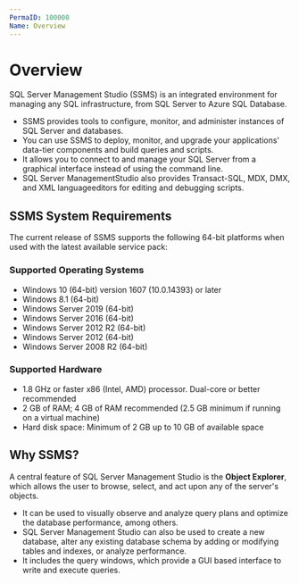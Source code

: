 ```yaml
---
PermaID: 100000
Name: Overview
---
```


# Overview

SQL Server Management Studio (SSMS) is an integrated environment for managing any SQL infrastructure, from SQL Server to Azure SQL Database. 

 - SSMS provides tools to configure, monitor, and administer instances of SQL Server and databases. 
 - You can use SSMS to deploy, monitor, and upgrade your applications' data-tier components and build queries and scripts.
 - It allows you to connect to and manage your SQL Server from a graphical interface instead of using the command line.
 - SQL Server ManagementStudio also provides Transact-SQL, MDX, DMX, and XML languageeditors for editing and debugging scripts.

## SSMS System Requirements

The current release of SSMS supports the following 64-bit platforms when used with the latest available service pack:

### Supported Operating Systems

 - Windows 10 (64-bit) version 1607 (10.0.14393) or later
 - Windows 8.1 (64-bit)
 - Windows Server 2019 (64-bit)
 - Windows Server 2016 (64-bit)
 - Windows Server 2012 R2 (64-bit)
 - Windows Server 2012 (64-bit)
 - Windows Server 2008 R2 (64-bit)

### Supported Hardware

 - 1.8 GHz or faster x86 (Intel, AMD) processor. Dual-core or better recommended
 - 2 GB of RAM; 4 GB of RAM recommended (2.5 GB minimum if running on a virtual machine)
 - Hard disk space: Minimum of 2 GB up to 10 GB of available space

## Why SSMS?

A central feature of SQL Server Management Studio is the **Object Explorer**, which allows the user to browse, select, and act upon any of the server's objects. 

 - It can be used to visually observe and analyze query plans and optimize the database performance, among others. 
 - SQL Server Management Studio can also be used to create a new database, alter any existing database schema by adding or modifying tables and indexes, or analyze performance. 
 - It includes the query windows, which provide a GUI based interface to write and execute queries.

